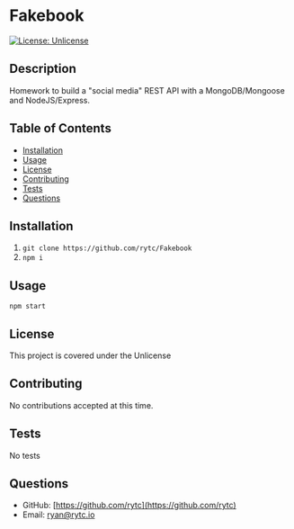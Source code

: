 # Fakebook

[![License: Unlicense](https://img.shields.io/badge/license-Unlicense-blue.svg)](http://unlicense.org/)

## Description
Homework to build a "social media"  REST API with a MongoDB/Mongoose and NodeJS/Express.

## Table of Contents
- [Installation](#Installation)
- [Usage](#Usage)
- [License](#License)
- [Contributing](#Contributing)
- [Tests](#Test-Instructions)
- [Questions](#Questions)

## Installation
1. `git clone https://github.com/rytc/Fakebook`
2. `npm i`


## Usage
`npm start`

## License
This project is covered under the Unlicense

## Contributing
No contributions accepted at this time.

## Tests
No tests

## Questions
- GitHub: [https://github.com/rytc](https://github.com/rytc)
- Email: [ryan@rytc.io](ryan@rytc.io)

